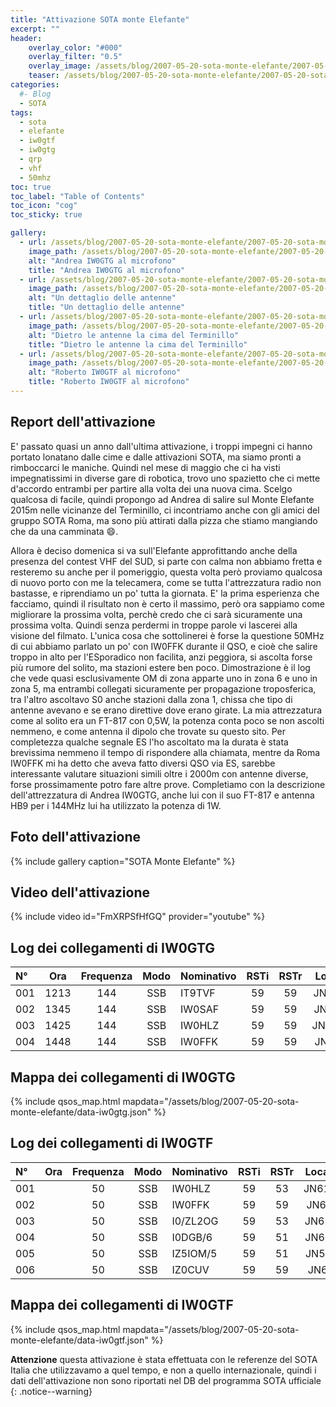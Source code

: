 ```yaml
---
title: "Attivazione SOTA monte Elefante"
excerpt: ""
header: 
    overlay_color: "#000"
    overlay_filter: "0.5"
    overlay_image: /assets/blog/2007-05-20-sota-monte-elefante/2007-05-20-sota-monte-elefante-teaser.jpg
    teaser: /assets/blog/2007-05-20-sota-monte-elefante/2007-05-20-sota-monte-elefante-teaser.jpg
categories:
  #- Blog
  - SOTA
tags:
  - sota
  - elefante
  - iw0gtf
  - iw0gtg
  - qrp
  - vhf
  - 50mhz
toc: true
toc_label: "Table of Contents"
toc_icon: "cog"
toc_sticky: true

gallery:
  - url: /assets/blog/2007-05-20-sota-monte-elefante/2007-05-20-sota-monte-elefante-01.jpg
    image_path: /assets/blog/2007-05-20-sota-monte-elefante/2007-05-20-sota-monte-elefante-01-th.jpg
    alt: "Andrea IW0GTG al microfono"
    title: "Andrea IW0GTG al microfono"
  - url: /assets/blog/2007-05-20-sota-monte-elefante/2007-05-20-sota-monte-elefante-02.jpg
    image_path: /assets/blog/2007-05-20-sota-monte-elefante/2007-05-20-sota-monte-elefante-02-th.jpg
    alt: "Un dettaglio delle antenne"
    title: "Un dettaglio delle antenne"
  - url: /assets/blog/2007-05-20-sota-monte-elefante/2007-05-20-sota-monte-elefante-03.jpg
    image_path: /assets/blog/2007-05-20-sota-monte-elefante/2007-05-20-sota-monte-elefante-03-th.jpg
    alt: "Dietro le antenne la cima del Terminillo"
    title: "Dietro le antenne la cima del Terminillo"
  - url: /assets/blog/2007-05-20-sota-monte-elefante/2007-05-20-sota-monte-elefante-04.jpg
    image_path: /assets/blog/2007-05-20-sota-monte-elefante/2007-05-20-sota-monte-elefante-04-th.jpg
    alt: "Roberto IW0GTF al microfono"
    title: "Roberto IW0GTF al microfono"
---
```


## Report dell'attivazione

E' passato quasi un anno dall'ultima attivazione, i troppi impegni ci hanno portato lonatano dalle cime e dalle attivazioni SOTA, ma siamo pronti a rimboccarci le maniche. Quindi nel mese di maggio che ci ha visti impegnatissimi in diverse gare di robotica, trovo uno spazietto che ci mette d'accordo entrambi per partire alla volta dei una nuova cima.
Scelgo qualcosa di facile, quindi propongo ad Andrea di salire sul Monte Elefante 2015m nelle vicinanze del Terminillo, ci incontriamo anche con gli amici del gruppo SOTA Roma, ma sono più attirati dalla pizza che stiamo mangiando che da una camminata :smile:.

Allora è deciso domenica si va sull'Elefante approfittando anche della presenza del contest VHF del SUD, si parte con calma non abbiamo fretta e resteremo su anche per il pomeriggio, questa volta però proviamo qualcosa di nuovo porto con me la telecamera, come se tutta l'attrezzatura radio non bastasse, e riprendiamo un po' tutta la giornata. E' la prima esperienza che facciamo, quindi il risultato non è certo il massimo, però ora sappiamo come migliorare la prossima volta, perchè credo che ci sarà sicuramente una prossima volta.
Quindi senza perdermi in troppe parole vi lascerei alla visione del filmato. L'unica cosa che sottolinerei è forse la questione 50MHz di cui abbiamo parlato un po' con IW0FFK durante il QSO, e cioè che salire troppo in alto per l'ESporadico non facilita, anzi peggiora, si ascolta forse più rumore del solito, ma stazioni estere ben poco. Dimostrazione è il log che vede quasi esclusivamente OM di zona apparte uno in zona 6 e uno in zona 5, ma entrambi collegati sicuramente per propagazione troposferica, tra l'altro ascoltavo S0 anche stazioni dalla zona 1, chissa che tipo di antenne avevano e se erano direttive dove erano girate. La mia attrezzatura come al solito era un FT-817 con 0,5W, la potenza conta poco se non ascolti nemmeno, e come antenna il dipolo che trovate su questo sito. Per completezza qualche segnale ES l'ho ascoltato ma la durata è stata brevissima nemmeno il tempo di rispondere alla chiamata, mentre da Roma IW0FFK mi ha detto che aveva fatto diversi QSO via ES, sarebbe interessante valutare situazioni simili oltre i 2000m con antenne diverse, forse prossimamente potro fare altre prove. Completiamo con la descrizione dell'attrezzatura di Andrea IW0GTG, anche lui con il suo FT-817 e antenna HB9 per i 144MHz lui ha utilizzato la potenza di 1W.

## Foto dell'attivazione

{% include gallery caption="SOTA Monte Elefante" %}

## Video dell'attivazione

{% include video id="FmXRPSfHfGQ" provider="youtube" %}

## Log dei collegamenti di IW0GTG

|N°|Ora|Frequenza|Modo|Nominativo|RSTi|RSTr|Locator|
|:---|:---:|:---:|:---:|:---|:---:|:---:|:---:|
|001|1213|144|SSB|IT9TVF|59|59|JN68OD|
|002|1345|144|SSB|IW0SAF|59|59|JN63DB|
|003|1425|144|SSB|IW0HLZ|59|59|JN61GW|
|004|1448|144|SSB|IW0FFK|59|59|JN61FS|

## Mappa dei collegamenti di IW0GTG

{% include qsos_map.html mapdata="/assets/blog/2007-05-20-sota-monte-elefante/data-iw0gtg.json" %}

## Log dei collegamenti di IW0GTF

|N°|Ora|Frequenza|Modo|Nominativo|RSTi|RSTr|Locator|
|:---|:---:|:---:|:---:|:---|:---:|:---:|:---:|
|001||50|SSB|IW0HLZ|59|53|JN61gw|
|002||50|SSB|IW0FFK|59|59|JN61fs|
|003||50|SSB|I0/ZL2OG|59|53|JN61gh|
|004||50|SSB|I0DGB/6|59|51|JN62wt|
|005||50|SSB|IZ5IOM/5|59|51|JN53iw|
|006||50|SSB|IZ0CUV|59|59|JN62jt|

## Mappa dei collegamenti di IW0GTF

{% include qsos_map.html mapdata="/assets/blog/2007-05-20-sota-monte-elefante/data-iw0gtf.json" %}

**Attenzione** questa attivazione è stata effettuata con le referenze del SOTA Italia che utilizzavamo a quel tempo, e non a quello internazionale, quindi i dati dell'attivazione non sono riportati nel DB del programma SOTA ufficiale {: .notice--warning}
